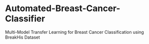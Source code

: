 # Automated-Breast-Cancer-Classifier
Multi-Model Transfer Learning for Breast Cancer Classification using BreakHis Dataset
